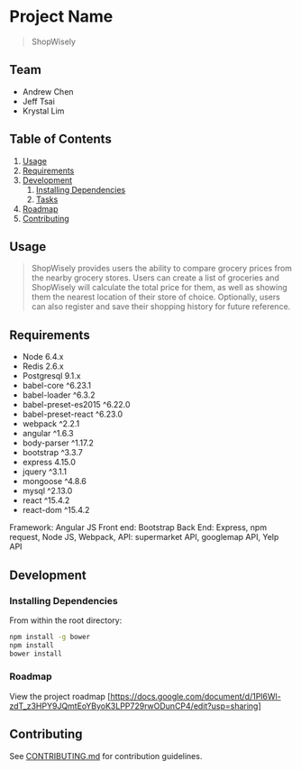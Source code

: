 # Project Name

> ShopWisely

## Team

  - Andrew Chen
  - Jeff Tsai
  - Krystal Lim

## Table of Contents

1. [Usage](#Usage)
1. [Requirements](#requirements)
1. [Development](#development)
    1. [Installing Dependencies](#installing-dependencies)
    1. [Tasks](#tasks)
1. [Roadmap](#roadmap)
1. [Contributing](#contributing)

## Usage

> ShopWisely provides users the ability to compare grocery prices from the nearby grocery stores. Users can create a list of groceries and ShopWisely will calculate the total price for them, as well as showing them the nearest location of their store of choice. Optionally, users can also register and save their shopping history for future reference.


## Requirements

- Node 6.4.x
- Redis 2.6.x
- Postgresql 9.1.x
- babel-core ^6.23.1
- babel-loader ^6.3.2
- babel-preset-es2015 ^6.22.0
- babel-preset-react ^6.23.0
- webpack ^2.2.1
- angular ^1.6.3
- body-parser ^1.17.2
- bootstrap ^3.3.7
- express 4.15.0
- jquery ^3.1.1
- mongoose ^4.8.6
- mysql ^2.13.0
- react ^15.4.2
- react-dom ^15.4.2
    
Framework: Angular JS
Front end: Bootstrap
Back End: Express, npm request, Node JS, Webpack,
API: supermarket API, googlemap API, Yelp API 


## Development

### Installing Dependencies

From within the root directory:

```sh
npm install -g bower
npm install
bower install
```

### Roadmap

View the project roadmap [https://docs.google.com/document/d/1Pl6Wl-zdT_z3HPY9JQmtEoYByoK3LPP729rwODunCP4/edit?usp=sharing]


## Contributing

See [CONTRIBUTING.md](CONTRIBUTING.md) for contribution guidelines.
